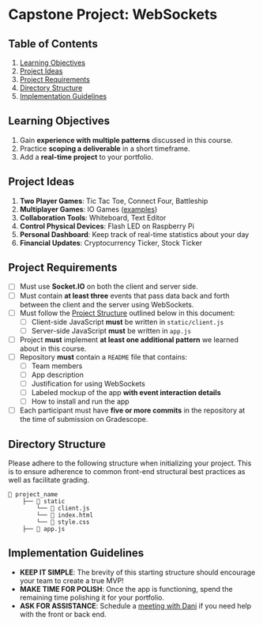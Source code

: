 # Capstone Project: WebSockets

<!-- omit in toc -->
## Table of Contents

1. [Learning Objectives](#learning-objectives)
1. [Project Ideas](#project-ideas)
1. [Project Requirements](#project-requirements)
1. [Directory Structure](#directory-structure)
1. [Implementation Guidelines](#implementation-guidelines)

## Learning Objectives

1. Gain **experience with multiple patterns** discussed in this course.
1. Practice **scoping a deliverable** in a short timeframe.
1. Add a **real-time project** to your portfolio.

## Project Ideas

1. **Two Player Games**: Tic Tac Toe, Connect Four, Battleship
2. **Multiplayer Games**:  IO Games ([examples](https://www.tomsguide.com/round-up/best-io-games))
3. **Collaboration Tools**: Whiteboard, Text Editor
4. **Control Physical Devices**: Flash LED on Raspberry Pi
5. **Personal Dashboard**: Keep track of real-time statistics about your day
6. **Financial Updates**: Cryptocurrency Ticker, Stock Ticker

## Project Requirements

- [ ] Must use **Socket.IO** on both the client and server side.
- [ ] Must contain **at least three** events that pass data back and forth between the client and the server using WebSockets.
- [ ] Must follow the [Project Structure](#directory-structure)  outlined below in this document:
	- [ ] Client-side JavaScript **must** be written in  `static/client.js`
	- [ ] Server-side JavaScript **must** be written in  `app.js`
- [ ] Project **must** implement **at least one additional pattern** we learned about in this course.
- [ ] Repository **must** contain a `README` file that contains:
	- [ ] Team members
	- [ ] App description
	- [ ] Justification for using WebSockets
	- [ ] Labeled mockup of the app **with event interaction details**
	- [ ] How to install and run the app
- [ ] Each participant must have **five or more commits** in the repository at the time of submission on Gradescope.

## Directory Structure

Please adhere to the following structure when initializing your project. This is to ensure adherence to common front-end structural best practices as well as facilitate grading.

```
📂 project_name
	├── 📂 static
	    └── 📄 client.js
	    └── 📄 index.html
        └── 📄 style.css
	├── 📄 app.js
```

## Implementation Guidelines

- **KEEP IT SIMPLE**: The brevity of this starting structure should encourage your team to create a true MVP!
- **MAKE TIME FOR POLISH**: Once the app is functioning, spend the remaining time polishing it for your portfolio.
- **ASK FOR ASSISTANCE**: Schedule a [meeting with Dani](https://bit.ly/dani-meeting) if you need help with the front or back end.
